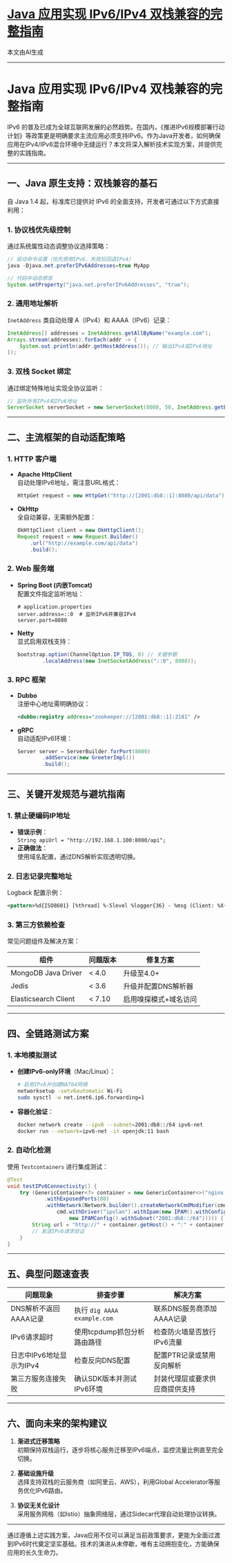 # [Java 应用实现 IPv6/IPv4 双栈兼容的完整指南](https://github.com/humyna/gitblog/issues/43)

本文由AI生成

---

# Java 应用实现 IPv6/IPv4 双栈兼容的完整指南

IPv6 的普及已成为全球互联网发展的必然趋势。在国内，《推进IPv6规模部署行动计划》等政策更是明确要求主流应用必须支持IPv6。作为Java开发者，如何确保应用在IPv4/IPv6混合环境中无缝运行？本文将深入解析技术实现方案，并提供完整的实践指南。

---

## 一、Java 原生支持：双栈兼容的基石

自 Java 1.4 起，标准库已提供对 IPv6 的全面支持，开发者可通过以下方式直接利用：

### 1. 协议栈优先级控制
通过系统属性动态调整协议选择策略：
```java
// 启动命令设置（优先使用IPv6，失败后回退IPv4）
java -Djava.net.preferIPv6Addresses=true MyApp

// 代码中动态修改
System.setProperty("java.net.preferIPv6Addresses", "true");
```

### 2. 通用地址解析
`InetAddress` 类自动处理 A（IPv4）和 AAAA（IPv6）记录：
```java
InetAddress[] addresses = InetAddress.getAllByName("example.com");
Arrays.stream(addresses).forEach(addr -> {
    System.out.println(addr.getHostAddress()); // 输出IPv4或IPv6地址
});
```

### 3. 双栈 Socket 绑定
通过绑定特殊地址实现全协议监听：
```java
// 监听所有IPv4和IPv6地址
ServerSocket serverSocket = new ServerSocket(8080, 50, InetAddress.getByName("::0"));
```

---

## 二、主流框架的自动适配策略

### 1. HTTP 客户端
- **Apache HttpClient**  
  自动处理IPv6地址，需注意URL格式：
  ```java
  HttpGet request = new HttpGet("http://[2001:db8::1]:8080/api/data");
  ```
- **OkHttp**  
  全自动兼容，无需额外配置：
  ```java
  OkHttpClient client = new OkHttpClient();
  Request request = new Request.Builder()
      .url("http://example.com/api/data")
      .build();
  ```

### 2. Web 服务端
- **Spring Boot (内嵌Tomcat)**  
  配置文件指定监听地址：
  ```properties
  # application.properties
  server.address=::0  # 监听IPv6并兼容IPv4
  server.port=8080
  ```
- **Netty**  
  显式启用双栈支持：
  ```java
  bootstrap.option(ChannelOption.IP_TOS, 0) // 关键参数
          .localAddress(new InetSocketAddress("::0", 8080));
  ```

### 3. RPC 框架
- **Dubbo**  
  注册中心地址需明确协议：
  ```xml
  <dubbo:registry address="zookeeper://[2001:db8::1]:2181" />
  ```
- **gRPC**  
  自动适配IPv6环境：
  ```java
  Server server = ServerBuilder.forPort(8080)
          .addService(new GreeterImpl())
          .build();
  ```

---

## 三、关键开发规范与避坑指南

### 1. 禁止硬编码IP地址
- **错误示例**：  
  `String apiUrl = "http://192.168.1.100:8080/api";`
- **正确做法**：  
  使用域名配置，通过DNS解析实现透明切换。

### 2. 日志记录完整地址
Logback 配置示例：
```xml
<pattern>%d{ISO8601} [%thread] %-5level %logger{36} - %msg (Client: %X{remoteIP})%n</pattern>
```

### 3. 第三方依赖检查
常见问题组件及解决方案：

| 组件                | 问题版本    | 修复方案                   |
|---------------------|------------|---------------------------|
| MongoDB Java Driver | < 4.0      | 升级至4.0+                |
| Jedis               | < 3.6      | 升级并配置DNS解析器       |
| Elasticsearch Client| < 7.10     | 启用嗅探模式+域名访问     |

---

## 四、全链路测试方案

### 1. 本地模拟测试
- **创建IPv6-only环境**（Mac/Linux）：
  ```bash
  # 启用IPv6并创建NAT64网络
  networksetup -setv6automatic Wi-Fi
  sudo sysctl -w net.inet6.ip6.forwarding=1
  ```

- **容器化验证**：
  ```bash
  docker network create --ipv6 --subnet=2001:db8::/64 ipv6-net
  docker run --network=ipv6-net -it openjdk:11 bash
  ```

### 2. 自动化检测
使用 `Testcontainers` 进行集成测试：
```java
@Test
void testIPv6Connectivity() {
    try (GenericContainer<?> container = new GenericContainer<>("nginx:alpine")
            .withExposedPorts(80)
            .withNetwork(Network.builder().createNetworkCmdModifier(cmd -> 
                cmd.withDriver("ipvlan").withIpam(new IPAM().withConfig(
                    new IPAMConfig().withSubnet("2001:db8::/64"))))) {
        String url = "http://" + container.getHost() + ":" + container.getMappedPort(80);
        // 发送IPv6请求验证
    }
}
```

---

## 五、典型问题速查表

| 问题现象                  | 排查步骤                              | 解决方案                          |
|--------------------------|-------------------------------------|----------------------------------|
| DNS解析不返回AAAA记录     | 执行 `dig AAAA example.com`         | 联系DNS服务商添加AAAA记录        |
| IPv6请求超时             | 使用tcpdump抓包分析路由路径          | 检查防火墙是否放行IPv6流量        |
| 日志中IPv6地址显示为IPv4 | 检查反向DNS配置                      | 配置PTR记录或禁用反向解析         |
| 第三方服务连接失败        | 确认SDK版本并测试IPv6环境            | 封装代理层或要求供应商提供支持    |

---

## 六、面向未来的架构建议

1. **渐进式迁移策略**  
   初期保持双栈运行，逐步将核心服务迁移至IPv6端点，监控流量比例直至完全切换。

2. **基础设施升级**  
   选择支持双栈的云服务商（如阿里云、AWS），利用Global Accelerator等服务优化IPv6路由。

3. **协议无关化设计**  
   采用服务网格（如Istio）抽象网络层，通过Sidecar代理自动处理协议转换。

---

通过遵循上述实践方案，Java应用不仅可以满足当前政策要求，更能为全面过渡到IPv6时代奠定坚实基础。技术的演进从未停歇，唯有主动拥抱变化，方能确保应用的长久生命力。